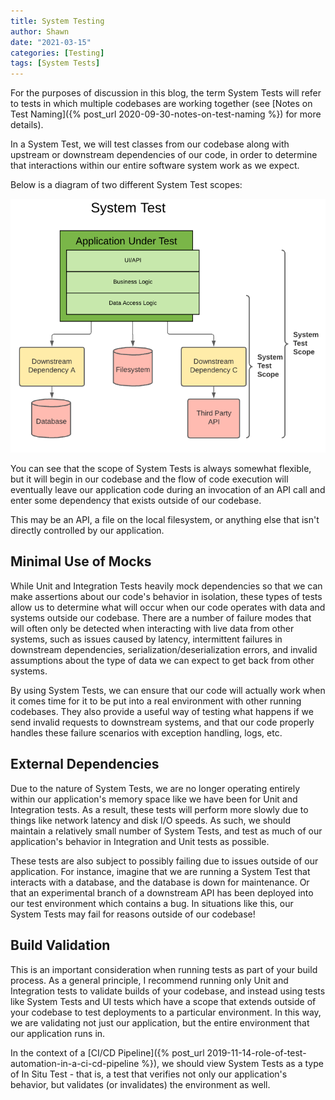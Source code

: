 ```yaml
---
title: System Testing
author: Shawn
date: "2021-03-15"
categories: [Testing]
tags: [System Tests]
---
```


For the purposes of discussion in this blog, the term System Tests will refer to tests in which multiple codebases are working together (see [Notes on Test Naming]({% post_url 2020-09-30-notes-on-test-naming %}) for more details).

In a System Test, we will test classes from our codebase along with upstream or downstream dependencies of our code, in order to determine that interactions within our entire software system work as we expect.

Below is a diagram of two different System Test scopes:

![System Test Diagram](/content/2021/03/system-test-diagram.png)

You can see that the scope of System Tests is always somewhat flexible, but it will begin in our codebase and the flow of code execution will eventually leave our application code during an invocation of an API call and enter some dependency that exists outside of our codebase.

This may be an API, a file on the local filesystem, or anything else that isn't directly controlled by our application.

## Minimal Use of Mocks

While Unit and Integration Tests heavily mock dependencies so that we can make assertions about our code's behavior in isolation, these types of tests allow us to determine what will occur when our code operates with data and systems outside our codebase. There are a number of failure modes that will often only be detected when interacting with live data from other systems, such as issues caused by latency, intermittent failures in downstream dependencies, serialization/deserialization errors, and invalid assumptions about the type of data we can expect to get back from other systems.

By using System Tests, we can ensure that our code will actually work when it comes time for it to be put into a real environment with other running codebases. They also provide a useful way of testing what happens if we send invalid requests to downstream systems, and that our code properly handles these failure scenarios with exception handling, logs, etc.

## External Dependencies

Due to the nature of System Tests, we are no longer operating entirely within our application's memory space like we have been for Unit and Integration tests. As a result, these tests will perform more slowly due to things like network latency and disk I/O speeds. As such, we should maintain a relatively small number of System Tests, and test as much of our application's behavior in Integration and Unit tests as possible.

These tests are also subject to possibly failing due to issues outside of our application. For instance, imagine that we are running a System Test that interacts with a database, and the database is down for maintenance. Or that an experimental branch of a downstream API has been deployed into our test environment which contains a bug. In situations like this, our System Tests may fail for reasons outside of our codebase!

## Build Validation

This is an important consideration when running tests as part of your build process. As a general principle, I recommend running only Unit and Integration tests to validate builds of your codebase, and instead using tests like System Tests and UI tests which have a scope that extends outside of your codebase to test deployments to a particular environment. In this way, we are validating not just our application, but the entire environment that our application runs in.

In the context of a [CI/CD Pipeline]({% post_url 2019-11-14-role-of-test-automation-in-a-ci-cd-pipeline %}), we should view System Tests as a type of In Situ Test - that is, a test that verifies not only our application's behavior, but validates (or invalidates) the environment as well.